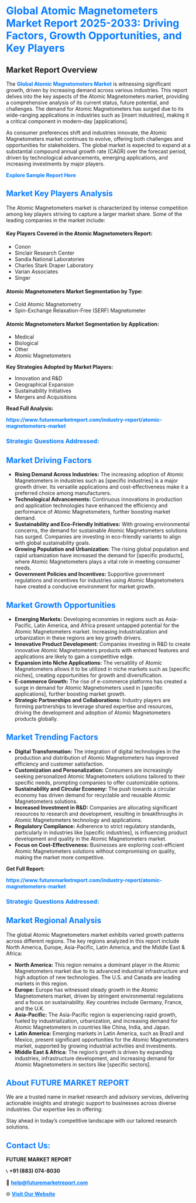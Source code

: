 <h1 style="color: #007BFF;">Global Atomic Magnetometers Market Report 2025-2033: Driving Factors, Growth Opportunities, and Key Players</h1>

<section id="overview">
<h2>Market Report Overview</h2>
<p>The <a href="https://www.futuremarketreport.com/industry-report/atomic-magnetometers-market" style="color: #007BFF; text-decoration: none;"><strong>Global Atomic Magnetometers Market</strong></a> is witnessing significant growth, driven by increasing demand across various industries. This report delves into the key aspects of the Atomic Magnetometers market, providing a comprehensive analysis of its current status, future potential, and challenges. The demand for Atomic Magnetometers has surged due to its wide-ranging applications in industries such as [insert industries], making it a critical component in modern-day [applications].</p>
<p>As consumer preferences shift and industries innovate, the Atomic Magnetometers market continues to evolve, offering both challenges and opportunities for stakeholders. The global market is expected to expand at a substantial compound annual growth rate (CAGR) over the forecast period, driven by technological advancements, emerging applications, and increasing investments by major players.</p>
</section>

<section id="overview">
<p><a href="https://www.futuremarketreport.com/request-sample/reportId=128793" style="color: #007BFF; text-decoration: none;"><strong>Explore Sample Report Here</strong></a></p>
</section>

<section id="key-players">
<h2 style="color: #007BFF;">Market Key Players Analysis</h2>
<p>The Atomic Magnetometers market is characterized by intense competition among key players striving to capture a larger market share. Some of the leading companies in the market include:</p>
<h4>Key Players Covered in the Atomic Magnetometers Report:</h4>
<ul><li>Conon</li><li>Sinclair Research Center</li><li>Sandia National Laboratories</li><li>Charles Stark Draper Laboratory</li><li>Varian Associates</li><li>Singer</li></ul>
<h4>Atomic Magnetometers Market Segmentation by Type:</h4>
<ul><li>Cold Atomic Magnetometry</li><li>Spin-Exchange Relaxation-Free (SERF) Magnetometer</li></ul>

<h4>Atomic Magnetometers Market Segmentation by Application:</h4>
<ul><li>Medical</li><li>Biological</li><li>Other</li><li>Atomic Magnetometers</li></ul>
<p><strong>Key Strategies Adopted by Market Players:</strong></p>
<ul>
<li>Innovation and R&D</li>
<li>Geographical Expansion</li>
<li>Sustainability Initiatives</li>
<li>Mergers and Acquisitions</li>
</ul>
</section>

<section>
<p><strong>Read Full Analysis: </strong></p><a href="https://www.futuremarketreport.com/industry-report/atomic-magnetometers-market" style="color: #007BFF; text-decoration: none;"><strong>https://www.futuremarketreport.com/industry-report/atomic-magnetometers-market</strong></a>
<h3 style="color: #007BFF;">Strategic Questions Addressed:</h3>
</section>

<section id="driving-factors">
<h2 style="color: #007BFF;">Market Driving Factors</h2>
<ul>
<li><strong>Rising Demand Across Industries:</strong> The increasing adoption of Atomic Magnetometers in industries such as [specific industries] is a major growth driver. Its versatile applications and cost-effectiveness make it a preferred choice among manufacturers.</li>
<li><strong>Technological Advancements:</strong> Continuous innovations in production and application technologies have enhanced the efficiency and performance of Atomic Magnetometers, further boosting market demand.</li>
<li><strong>Sustainability and Eco-Friendly Initiatives:</strong> With growing environmental concerns, the demand for sustainable Atomic Magnetometers solutions has surged. Companies are investing in eco-friendly variants to align with global sustainability goals.</li>
<li><strong>Growing Population and Urbanization:</strong> The rising global population and rapid urbanization have increased the demand for [specific products], where Atomic Magnetometers plays a vital role in meeting consumer needs.</li>
<li><strong>Government Policies and Incentives:</strong> Supportive government regulations and incentives for industries using Atomic Magnetometers have created a conducive environment for market growth.</li>
</ul>
</section>

<section id="growth-opportunities">
<h2 style="color: #007BFF;">Market Growth Opportunities</h2>
<ul>
<li><strong>Emerging Markets:</strong> Developing economies in regions such as Asia-Pacific, Latin America, and Africa present untapped potential for the Atomic Magnetometers market. Increasing industrialization and urbanization in these regions are key growth drivers.</li>
<li><strong>Innovative Product Development:</strong> Companies investing in R&D to create innovative Atomic Magnetometers products with enhanced features and applications are likely to gain a competitive edge.</li>
<li><strong>Expansion into Niche Applications:</strong> The versatility of Atomic Magnetometers allows it to be utilized in niche markets such as [specific niches], creating opportunities for growth and diversification.</li>
<li><strong>E-commerce Growth:</strong> The rise of e-commerce platforms has created a surge in demand for Atomic Magnetometers used in [specific applications], further boosting market growth.</li>
<li><strong>Strategic Partnerships and Collaborations:</strong> Industry players are forming partnerships to leverage shared expertise and resources, driving the development and adoption of Atomic Magnetometers products globally.</li>
</ul>
</section>

<section id="trending-factors">
<h2 style="color: #007BFF;">Market Trending Factors</h2>
<ul>
<li><strong>Digital Transformation:</strong> The integration of digital technologies in the production and distribution of Atomic Magnetometers has improved efficiency and customer satisfaction.</li>
<li><strong>Customization and Personalization:</strong> Consumers are increasingly seeking personalized Atomic Magnetometers solutions tailored to their specific needs, prompting companies to offer customizable options.</li>
<li><strong>Sustainability and Circular Economy:</strong> The push towards a circular economy has driven demand for recyclable and reusable Atomic Magnetometers solutions.</li>
<li><strong>Increased Investment in R&D:</strong> Companies are allocating significant resources to research and development, resulting in breakthroughs in Atomic Magnetometers technology and applications.</li>
<li><strong>Regulatory Compliance:</strong> Adherence to strict regulatory standards, particularly in industries like [specific industries], is influencing product development and quality in the Atomic Magnetometers market.</li>
<li><strong>Focus on Cost-Effectiveness:</strong> Businesses are exploring cost-efficient Atomic Magnetometers solutions without compromising on quality, making the market more competitive.</li>
</ul>
</section>

<section>
<p><strong>Get Full Report: </strong></p><a href="https://www.futuremarketreport.com/industry-report/atomic-magnetometers-market" style="color: #007BFF; text-decoration: none;"><strong>https://www.futuremarketreport.com/industry-report/atomic-magnetometers-market</strong></a>
<h3 style="color: #007BFF;">Strategic Questions Addressed:</h3>
</section>


<section id="regional-analysis">
<h2 style="color: #007BFF;">Market Regional Analysis</h2>
<p>The global Atomic Magnetometers market exhibits varied growth patterns across different regions. The key regions analyzed in this report include North America, Europe, Asia-Pacific, Latin America, and the Middle East & Africa:</p>
<ul>
<li><strong>North America:</strong> This region remains a dominant player in the Atomic Magnetometers market due to its advanced industrial infrastructure and high adoption of new technologies. The U.S. and Canada are leading markets in this region.</li>
<li><strong>Europe:</strong> Europe has witnessed steady growth in the Atomic Magnetometers market, driven by stringent environmental regulations and a focus on sustainability. Key countries include Germany, France, and the U.K.</li>
<li><strong>Asia-Pacific:</strong> The Asia-Pacific region is experiencing rapid growth, fueled by industrialization, urbanization, and increasing demand for Atomic Magnetometers in countries like China, India, and Japan.</li>
<li><strong>Latin America:</strong> Emerging markets in Latin America, such as Brazil and Mexico, present significant opportunities for the Atomic Magnetometers market, supported by growing industrial activities and investments.</li>
<li><strong>Middle East & Africa:</strong> The region’s growth is driven by expanding industries, infrastructure development, and increasing demand for Atomic Magnetometers in sectors like [specific sectors].</li>
</ul>
</section>

<footer>
<h2 style="color: #007BFF;">About FUTURE MARKET REPORT</h2>
<p>We are a trusted name in market research and advisory services, delivering actionable insights and strategic support to businesses across diverse industries. Our expertise lies in offering:</p>

<p>Stay ahead in today’s competitive landscape with our tailored research solutions.</p>

<h2 style="color: #007BFF;">Contact Us:</h2>
<p><strong>FUTURE MARKET REPORT</strong></p>
<p>📞 <strong>+91 (883) 074-8030</strong></p>
<p>📧 <strong><a href="mailto:help@futuremarketreport.com" style="color: #007BFF;">help@futuremarketreport.com</a></strong></p>
<p>🌐 <strong><a href="https://www.futuremarketreport.com/" style="color: #007BFF;">Visit Our Website</a></strong></p>
</footer>